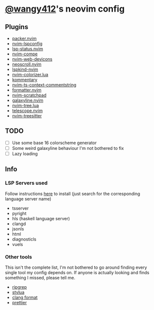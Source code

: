 # [@wangy412](https://github.com/wangy412)'s neovim config

## Plugins

- [packer.nvim]('https://github.com/wbthomason/packer.nvim')
- [nvim-lspconfig]('https://github.com/neovim/nvim-lspconfig')
- [lsp-status.nvim]('https://github.com/nvim-lua/lsp-status.nvim')
- [nvim-compe]('https://github.com/hrsh7th/nvim-compe')
- [nvim-web-devicons]('https://github.com/kyazdani42/nvim-web-devicons')
- [neoscroll.nvim]('https://github.com/karb94/neoscroll.nvim')
- [lspkind-nvim]('https://github.com/onsails/lspkind-nvim')
- [nvim-colorizer.lua]('https://github.com/norcalli/nvim-colorizer.lua')
- [kommentary]('https://github.com/b3nj5m1n/kommentary')
- [nvim-ts-context-commentstring]('https://github.com/JoosepAlviste/nvim-ts-context-commentstring')
- [formatter.nvim]('https://github.com/mhartington/formatter.nvim')
- [nvim-scratchpad]('https://github.com/wangy412/nvim-scratchpad')
- [galaxyline.nvim]('https://github.com/glepnir/galaxyline.nvim',)
- [nvim-tree.lua]('https://github.com/kyazdani42/nvim-tree.lua',)
- [telescope.nvim]('https://github.com/nvim-telescope/telescope.nvim',)
- [nvim-treesitter]('https://github.com/nvim-treesitter/nvim-treesitter',)

## TODO

- [ ] Use some base 16 colorscheme generator
- [ ] Some weird galaxyline behaviour I'm not bothered to fix
- [ ] Lazy loading

## Info

### LSP Servers used

Follow instructions
[here](https://github.com/neovim/nvim-lspconfig/blob/master/CONFIG.md) to
install (just search for the corresponding language server name)

- tsserver
- pyright
- hls (haskell language server)
- clangd
- jsonls
- html
- diagnosticls
- vuels

### Other tools

This isn't the complete list, I'm not bothered to go around finding every single
tool my config depends on. If anyone is actually looking and finds something I
missed, please tell me.

- [ripgrep](https://github.com/BurntSushi/ripgrep)
- [stylua](https://github.com/johnnymorganz/stylua)
- [clang format](https://clang.llvm.org/docs/ClangFormat.html)
- [prettier](https://prettier.io/)
